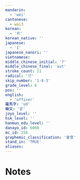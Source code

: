 ```yaml
---
mandarin:
  - 'wèi'
cantonese:
  - wai3
korean:
  - '위'
korean_native: ''
japanese:
  - 'I'
japanese_nanori: ''
vietnamese:
middle_chinese_initial: 'ʔ'
middle_chinese_final: 'ɨut'
stroke_count: 11
radical: '寸'
skip_number: '1-8-3'
grade_level: 6
pos: ''
english:
  - 'officer'
羅馬字: 'ud'
韓文: '욷'
joyo_level: ''
hsk_level: ''
hanmun_edu_level: ''
danayo_id: 6008
mc_id: 256
graphemic_classification: '會意'
stand_in: 'TRUE'
aliases:
---
```


# Notes
